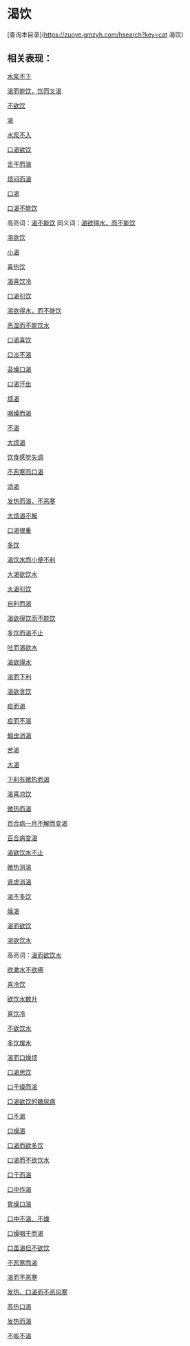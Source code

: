# 渴饮
[查询本目录](https://zuoye.gmzyh.com/hsearch?key=cat 渴饮)

## 相关表现：

[水浆不下](https://zuoye.gmzyh.com/search?key=水浆不下)
[渴而能饮，饮而又渴](https://zuoye.gmzyh.com/search?key=渴而能饮，饮而又渴)
[不欲饮](https://zuoye.gmzyh.com/search?key=不欲饮)
[渴](https://zuoye.gmzyh.com/search?key=渴)
[水浆不入](https://zuoye.gmzyh.com/search?key=水浆不入)
[口渴欲饮](https://zuoye.gmzyh.com/search?key=口渴欲饮)
[舌干而渴](https://zuoye.gmzyh.com/search?key=舌干而渴)
[烦闷而渴](https://zuoye.gmzyh.com/search?key=烦闷而渴)
[口渴](https://zuoye.gmzyh.com/search?key=口渴)
[口渴不能饮](https://zuoye.gmzyh.com/search?key=口渴不能饮)
高亮词：[渴不能饮](https://zuoye.gmzyh.com/search?key=渴不能饮)  同义词：[渴欲得水，而不能饮](https://zuoye.gmzyh.com/search?key=渴欲得水，而不能饮)
[渴欲饮](https://zuoye.gmzyh.com/search?key=渴欲饮)
[小渴](https://zuoye.gmzyh.com/search?key=小渴)
[喜热饮](https://zuoye.gmzyh.com/search?key=喜热饮)
[渴喜饮冷](https://zuoye.gmzyh.com/search?key=渴喜饮冷)
[口渴引饮](https://zuoye.gmzyh.com/search?key=口渴引饮)
[渴欲得水，而不能饮](https://zuoye.gmzyh.com/search?key=渴欲得水，而不能饮)
[恶湿而不能饮水](https://zuoye.gmzyh.com/search?key=恶湿而不能饮水)
[口渴喜饮](https://zuoye.gmzyh.com/search?key=口渴喜饮)
[口淡不渴](https://zuoye.gmzyh.com/search?key=口淡不渴)
[苔燥口渴](https://zuoye.gmzyh.com/search?key=苔燥口渴)
[口渴汗出](https://zuoye.gmzyh.com/search?key=口渴汗出)
[烦渴](https://zuoye.gmzyh.com/search?key=烦渴)
[咽燥而渴](https://zuoye.gmzyh.com/search?key=咽燥而渴)
[不渴](https://zuoye.gmzyh.com/search?key=不渴)
[大烦渴](https://zuoye.gmzyh.com/search?key=大烦渴)
[饮食感觉失调](https://zuoye.gmzyh.com/search?key=饮食感觉失调)
[不恶寒而口渴](https://zuoye.gmzyh.com/search?key=不恶寒而口渴)
[消渴](https://zuoye.gmzyh.com/search?key=消渴)
[发热而渴，不恶寒](https://zuoye.gmzyh.com/search?key=发热而渴，不恶寒)
[大烦渴不解](https://zuoye.gmzyh.com/search?key=大烦渴不解)
[口渴很重](https://zuoye.gmzyh.com/search?key=口渴很重)
[多饮](https://zuoye.gmzyh.com/search?key=多饮)
[渴饮水而小便不利](https://zuoye.gmzyh.com/search?key=渴饮水而小便不利)
[大渴欲饮水](https://zuoye.gmzyh.com/search?key=大渴欲饮水)
[大渴引饮](https://zuoye.gmzyh.com/search?key=大渴引饮)
[自利而渴](https://zuoye.gmzyh.com/search?key=自利而渴)
[渴欲得饮而不能饮](https://zuoye.gmzyh.com/search?key=渴欲得饮而不能饮)
[多饮而渴不止](https://zuoye.gmzyh.com/search?key=多饮而渴不止)
[吐而渴欲水](https://zuoye.gmzyh.com/search?key=吐而渴欲水)
[渴欲得水](https://zuoye.gmzyh.com/search?key=渴欲得水)
[渴而下利](https://zuoye.gmzyh.com/search?key=渴而下利)
[渴欲贪饮](https://zuoye.gmzyh.com/search?key=渴欲贪饮)
[疸而渴](https://zuoye.gmzyh.com/search?key=疸而渴)
[疸而不渴](https://zuoye.gmzyh.com/search?key=疸而不渴)
[蛔虫消渴](https://zuoye.gmzyh.com/search?key=蛔虫消渴)
[苦渴](https://zuoye.gmzyh.com/search?key=苦渴)
[大渴](https://zuoye.gmzyh.com/search?key=大渴)
[下利有微热而渴](https://zuoye.gmzyh.com/search?key=下利有微热而渴)
[渴喜凉饮](https://zuoye.gmzyh.com/search?key=渴喜凉饮)
[微热而渴](https://zuoye.gmzyh.com/search?key=微热而渴)
[百合病一月不解而变渴](https://zuoye.gmzyh.com/search?key=百合病一月不解而变渴)
[百合病变渴](https://zuoye.gmzyh.com/search?key=百合病变渴)
[渴欲饮水不止](https://zuoye.gmzyh.com/search?key=渴欲饮水不止)
[微热消渴](https://zuoye.gmzyh.com/search?key=微热消渴)
[肾虚消渴](https://zuoye.gmzyh.com/search?key=肾虚消渴)
[渴不多饮](https://zuoye.gmzyh.com/search?key=渴不多饮)
[燥渴](https://zuoye.gmzyh.com/search?key=燥渴)
[渴而欲饮](https://zuoye.gmzyh.com/search?key=渴而欲饮)
[渴欲饮水](https://zuoye.gmzyh.com/search?key=渴欲饮水)
高亮词：[渴而欲饮水](https://zuoye.gmzyh.com/search?key=渴而欲饮水)  
[欲漱水不欲嚥](https://zuoye.gmzyh.com/search?key=欲漱水不欲嚥)
[喜冷饮](https://zuoye.gmzyh.com/search?key=喜冷饮)
[欲饮水数升](https://zuoye.gmzyh.com/search?key=欲饮水数升)
[喜饮冷](https://zuoye.gmzyh.com/search?key=喜饮冷)
[不欲饮水](https://zuoye.gmzyh.com/search?key=不欲饮水)
[多饮煖水](https://zuoye.gmzyh.com/search?key=多饮煖水)
[渴而口燥烦](https://zuoye.gmzyh.com/search?key=渴而口燥烦)
[口渴思饮](https://zuoye.gmzyh.com/search?key=口渴思饮)
[口干燥而渴](https://zuoye.gmzyh.com/search?key=口干燥而渴)
[口渴欲饮的糖尿病](https://zuoye.gmzyh.com/search?key=口渴欲饮的糖尿病)
[口不渴](https://zuoye.gmzyh.com/search?key=口不渴)
[口燥渴](https://zuoye.gmzyh.com/search?key=口燥渴)
[口渴而欲多饮](https://zuoye.gmzyh.com/search?key=口渴而欲多饮)
[口渴而不欲饮水](https://zuoye.gmzyh.com/search?key=口渴而不欲饮水)
[口干而渴](https://zuoye.gmzyh.com/search?key=口干而渴)
[口中作渴](https://zuoye.gmzyh.com/search?key=口中作渴)
[胃燥口渴](https://zuoye.gmzyh.com/search?key=胃燥口渴)
[口中不渴、不燥](https://zuoye.gmzyh.com/search?key=口中不渴、不燥)
[口燥咽干而渴](https://zuoye.gmzyh.com/search?key=口燥咽干而渴)
[口虽渴但不欲饮](https://zuoye.gmzyh.com/search?key=口虽渴但不欲饮)
[不恶寒而渴](https://zuoye.gmzyh.com/search?key=不恶寒而渴)
[渴而不恶寒](https://zuoye.gmzyh.com/search?key=渴而不恶寒)
[发热、口渴而不恶风寒](https://zuoye.gmzyh.com/search?key=发热、口渴而不恶风寒)
[高热口渴](https://zuoye.gmzyh.com/search?key=高热口渴)
[发热而渴](https://zuoye.gmzyh.com/search?key=发热而渴)
[不咳不渴](https://zuoye.gmzyh.com/search?key=不咳不渴)